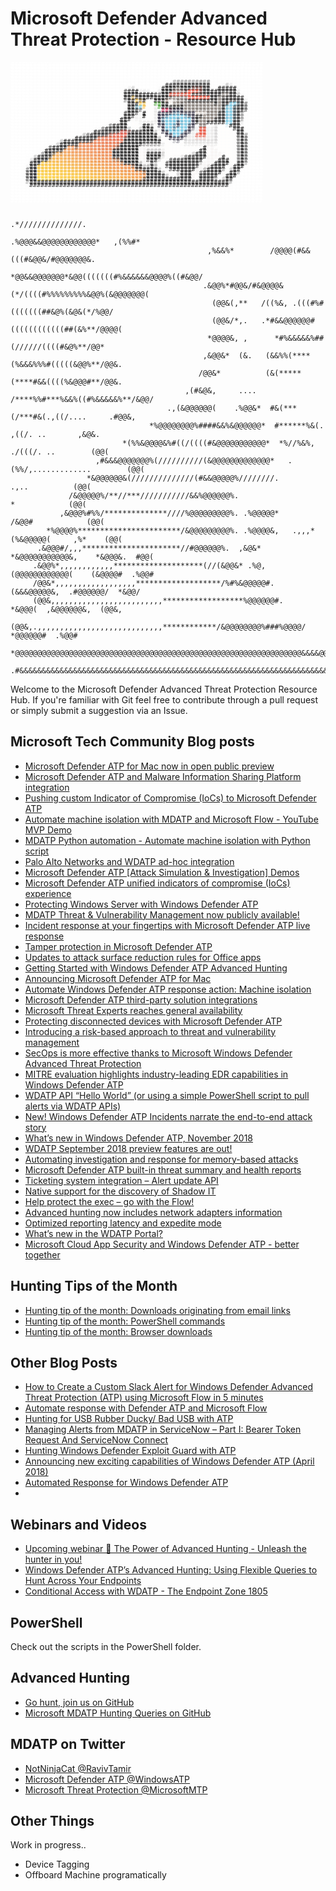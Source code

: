 # Microsoft Defender Advanced Threat Protection - Resource Hub



<pre style="font: 10px/5px monospace;"><span style="color: #ffffff;"></span><span style="color: #ffffff;">#</span><span style="color: #ffffff;">#</span><span style="color: #ffffff;">#</span><span style="color: #ffffff;">#</span><span style="color: #ffffff;">#</span><span style="color: #ffffff;">#</span><span style="color: #ffffff;">#</span><span style="color: #ffffff;">#</span><span style="color: #ffffff;">#</span><span style="color: #ffffff;">#</span><span style="color: #ffffff;">#</span><span style="color: #ffffff;">#</span><span style="color: #ffffff;">#</span><span style="color: #ffffff;">#</span><span style="color: #ffffff;">#</span><span style="color: #ffffff;">#</span><span style="color: #ffffff;">#</span><span style="color: #ffffff;">#</span><span style="color: #ffffff;">#</span><span style="color: #ffffff;">#</span><span style="color: #ffffff;">#</span><span style="color: #ffffff;">#</span><span style="color: #ffffff;">#</span><span style="color: #ffffff;">#</span><span style="color: #ffffff;">#</span><span style="color: #ffffff;">#</span><span style="color: #ffffff;">#</span><span style="color: #ffffff;">#</span><span style="color: #ffffff;">#</span><span style="color: #ffffff;">#</span><span style="color: #ffffff;">#</span><span style="color: #ffffff;">#</span><span style="color: #ffffff;">#</span><span style="color: #ffffff;">#</span><span style="color: #ffffff;">#</span><span style="color: #ffffff;">#</span><span style="color: #ffffff;">#</span><span style="color: #ffffff;">#</span><span style="color: #ffffff;">#</span><span style="color: #ffffff;">#</span><span style="color: #ffffff;">#</span><span style="color: #ffffff;">#</span><span style="color: #ffffff;">#</span><span style="color: #ffffff;">#</span><span style="color: #ffffff;">#</span><span style="color: #ffffff;">#</span><span style="color: #ffffff;">#</span><span style="color: #ffffff;">#</span><span style="color: #ffffff;">#</span><span style="color: #ffffff;">#</span><span style="color: #ffffff;">#</span><span style="color: #ffffff;">#</span><span style="color: #ffffff;">#</span><span style="color: #ffffff;">#</span><span style="color: #ffffff;">#</span><span style="color: #ffffff;">#</span><span style="color: #ffffff;">#</span><span style="color: #ffffff;">#</span><span style="color: #ffffff;">#</span><span style="color: #ffffff;">#</span><span style="color: #ffffff;">#</span><span style="color: #ffffff;">#</span><span style="color: #ffffff;">#</span><span style="color: #ffffff;">#</span><span style="color: #ffffff;">#</span><span style="color: #ffffff;">#</span><span style="color: #ffffff;">#
</span><span style="color: #ffffff;">#</span><span style="color: #ffffff;">#</span><span style="color: #ffffff;">#</span><span style="color: #ffffff;">#</span><span style="color: #ffffff;">#</span><span style="color: #ffffff;">#</span><span style="color: #ffffff;">#</span><span style="color: #ffffff;">#</span><span style="color: #ffffff;">#</span><span style="color: #ffffff;">#</span><span style="color: #ffffff;">#</span><span style="color: #ffffff;">#</span><span style="color: #ffffff;">#</span><span style="color: #ffffff;">#</span><span style="color: #ffffff;">#</span><span style="color: #ffffff;">#</span><span style="color: #ffffff;">#</span><span style="color: #ffffff;">#</span><span style="color: #ffffff;">#</span><span style="color: #ffffff;">#</span><span style="color: #ffffff;">#</span><span style="color: #ffffff;">#</span><span style="color: #ffffff;">#</span><span style="color: #ffffff;">#</span><span style="color: #ffffff;">#</span><span style="color: #ffffff;">#</span><span style="color: #ffffff;">#</span><span style="color: #ffffff;">#</span><span style="color: #ffffff;">#</span><span style="color: #ffffff;">#</span><span style="color: #ffffff;">#</span><span style="color: #ffffff;">#</span><span style="color: #ffffff;">#</span><span style="color: #ffffff;">#</span><span style="color: #ffffff;">#</span><span style="color: #ffffff;">#</span><span style="color: #ffffff;">#</span><span style="color: #ffffff;">#</span><span style="color: #ffffff;">#</span><span style="color: #ffffff;">#</span><span style="color: #ffffff;">#</span><span style="color: #ffffff;">#</span><span style="color: #ffffff;">#</span><span style="color: #ffffff;">#</span><span style="color: #ffffff;">#</span><span style="color: #ffffff;">#</span><span style="color: #ffffff;">#</span><span style="color: #ffffff;">#</span><span style="color: #ffffff;">#</span><span style="color: #ffffff;">#</span><span style="color: #ffffff;">#</span><span style="color: #ffffff;">#</span><span style="color: #ffffff;">#</span><span style="color: #ffffff;">#</span><span style="color: #ffffff;">#</span><span style="color: #ffffff;">#</span><span style="color: #ffffff;">#</span><span style="color: #ffffff;">#</span><span style="color: #ffffff;">#</span><span style="color: #ffffff;">#</span><span style="color: #ffffff;">#</span><span style="color: #ffffff;">#</span><span style="color: #ffffff;">#</span><span style="color: #ffffff;">#</span><span style="color: #ffffff;">#</span><span style="color: #ffffff;">#</span><span style="color: #ffffff;">#
</span><span style="color: #ffffff;">#</span><span style="color: #ffffff;">##################################################################
</span><span style="color: #ffffff;">#</span><span style="color: #ffffff;">##################################################################
</span><span style="color: #ffffff;">#</span><span style="color: #ffffff;">##################################################################
</span><span style="color: #ffffff;">#</span><span style="color: #ffffff;">###########################################</span><span style="color: #fefefe;">#########</span><span style="color: #ffffff;">##############
</span><span style="color: #ffffff;">#</span><span style="color: #ffffff;">#######################################</span><span style="color: #fefefe;">#</span><span style="color: #fdfdfd;">#</span><span style="color: #ffffff;">#</span><span style="color: #9a9999;">#</span><span style="color: #848383;">########</span><span style="color: #828282;">#</span><span style="color: #ffffff;">####</span><span style="color: #fefefe;">##</span><span style="color: #ffffff;">########
</span><span style="color: #ffffff;">#</span><span style="color: #ffffff;">######################################</span><span style="color: #fefefe;">#</span><span style="color: #ffffff;">#</span><span style="color: #222121;">#</span><span style="color: #191818;">#</span><span style="color: #181717;">#########</span><span style="color: #151414;">#</span><span style="color: #ffffff;">###</span><span style="color: #f9f9f9;">#</span><span style="color: #bbbbbb;">#</span><span style="color: #e6e6e6;">#</span><span style="color: #ffffff;">########
</span><span style="color: #ffffff;">#</span><span style="color: #ffffff;">############################</span><span style="color: #fefefe;">#</span><span style="color: #fcfcfc;">#</span><span style="color: #eeeeee;">#</span><span style="color: #cccccc;">#</span><span style="color: #ffffff;">######</span><span style="color: #fbfbfb;">#</span><span style="color: #201f1f;">#</span><span style="color: #171616;">#</span><span style="color: #181717;">#</span><span style="color: #312e2c;">#</span><span style="color: #5d5752;">#</span><span style="color: #191818;">#</span><span style="color: #181717;">#</span><span style="color: #121516;">#</span><span style="color: #50221c;">##</span><span style="color: #52231c;">#</span><span style="color: #181717;">#</span><span style="color: #151414;">#</span><span style="color: #ffffff;">##</span><span style="color: #0a0808;">#</span><span style="color: #191818;">#</span><span style="color: #181717;">##</span><span style="color: #0e0d0d;">#</span><span style="color: #ffffff;">#######
</span><span style="color: #ffffff;">#</span><span style="color: #ffffff;">############################</span><span style="color: #fcfcfc;">#</span><span style="color: #4b4b4b;">#</span><span style="color: #1b1a1a;">#</span><span style="color: #191818;">#</span><span style="color: #0d0c0c;">#</span><span style="color: #ededed;">#</span><span style="color: #e7e7e7;">#</span><span style="color: #f0f0f0;">#</span><span style="color: #ffffff;">#</span><span style="color: #fefefe;">#</span><span style="color: #ededed;">#</span><span style="color: #1b1a1a;">#</span><span style="color: #181616;">#</span><span style="color: #141516;">#</span><span style="color: #7c655e;">#</span><span style="color: #836b64;">#</span><span style="color: #766059;">#</span><span style="color: #3a1e1a;">#</span><span style="color: #e9422c;">#</span><span style="color: #e5412b;">#</span><span style="color: #d23d29;">#</span><span style="color: #62261e;">#</span><span style="color: #181717;">#</span><span style="color: #171616;">#</span><span style="color: #0e0d0d;">#</span><span style="color: #141313;">#</span><span style="color: #171616;">#</span><span style="color: #161515;">#</span><span style="color: #1c1b1b;">#</span><span style="color: #171616;">#</span><span style="color: #181717;">#</span><span style="color: #e4e4e4;">#</span><span style="color: #ffffff;">######
</span><span style="color: #ffffff;">#</span><span style="color: #ffffff;">#############################</span><span style="color: #1a1919;">#</span><span style="color: #171616;">#</span><span style="color: #111215;">#</span><span style="color: #171616;">#</span><span style="color: #181717;">####</span><span style="color: #3a3939;">#</span><span style="color: #6c6b6b;">#</span><span style="color: #171616;">#</span><span style="color: #1b1717;">#</span><span style="color: #db4934;">#</span><span style="color: #da4632;">###</span><span style="color: #dd4530;">#</span><span style="color: #df402b;">#</span><span style="color: #241918;">#</span><span style="color: #2c1b19;">###</span><span style="color: #101516;">#</span><span style="color: #171616;">##</span><span style="color: #151415;">#</span><span style="color: #79706a;">#</span><span style="color: #746b65;">#</span><span style="color: #171616;">#</span><span style="color: #181717;">#</span><span style="color: #c0c0c0;">#</span><span style="color: #fcfcfc;">#</span><span style="color: #fefefe;">#</span><span style="color: #ffffff;">####
</span><span style="color: #ffffff;">#</span><span style="color: #ffffff;">#############################</span><span style="color: #171515;">#</span><span style="color: #191817;">#</span><span style="color: #bb9137;">#</span><span style="color: #252019;">#</span><span style="color: #181717;">#</span><span style="color: #171616;">#</span><span style="color: #0a0909;">#</span><span style="color: #181717;">#</span><span style="color: #171616;">#</span><span style="color: #191818;">#</span><span style="color: #171617;">#</span><span style="color: #121213;">#</span><span style="color: #4b433d;">#</span><span style="color: #7d726c;">#</span><span style="color: #7a6f69;">##</span><span style="color: #7f6d67;">#</span><span style="color: #f0452e;">#</span><span style="color: #f0442d;">####</span><span style="color: #f3442d;">#</span><span style="color: #151616;">#</span><span style="color: #181717;">#</span><span style="color: #756d67;">#</span><span style="color: #3f3a38;">#</span><span style="color: #191818;">#</span><span style="color: #171616;">#</span><span style="color: #181717;">#</span><span style="color: #1b1a1a;">#</span><span style="color: #3a3939;">#</span><span style="color: #fdfdfd;">#</span><span style="color: #ffffff;">####
</span><span style="color: #ffffff;">#</span><span style="color: #ffffff;">############################</span><span style="color: #fefefe;">#</span><span style="color: #8f8f8f;">#</span><span style="color: #191818;">#</span><span style="color: #1b1917;">#</span><span style="color: #f9bf43;">#</span><span style="color: #80642b;">#</span><span style="color: #160f0b;">#</span><span style="color: #ffffff;">##</span><span style="color: #181717;">#</span><span style="color: #181716;">#</span><span style="color: #181717;">#</span><span style="color: #978074;">#</span><span style="color: #eae5e0;">#</span><span style="color: #bab4af;">#</span><span style="color: #79706a;">#</span><span style="color: #786f69;">#</span><span style="color: #524c49;">#</span><span style="color: #161415;">#</span><span style="color: #181717;">####</span><span style="color: #151414;">#</span><span style="color: #191817;">#</span><span style="color: #181717;">#</span><span style="color: #786f69;">#</span><span style="color: #151414;">#</span><span style="color: #171616;">#</span><span style="color: #151110;">#</span><span style="color: #171616;">#</span><span style="color: #181718;">#</span><span style="color: #181717;">#</span><span style="color: #f1f1f1;">#</span><span style="color: #ffffff;">####
</span><span style="color: #ffffff;">#</span><span style="color: #ffffff;">#############################</span><span style="color: #fcfcfc;">#</span><span style="color: #373636;">#</span><span style="color: #181717;">#</span><span style="color: #141416;">#</span><span style="color: #ffc342;">#</span><span style="color: #e9bf55;">#</span><span style="color: #fffffd;">#</span><span style="color: #fdfdfb;">#</span><span style="color: #54a944;">#</span><span style="color: #4da53d;">#</span><span style="color: #202d1d;">#</span><span style="color: #242222;">#</span><span style="color: #f7f2ee;">#</span><span style="color: #89807a;">#</span><span style="color: #7e756e;">#</span><span style="color: #57514d;">#</span><span style="color: #756c66;">#</span><span style="color: #766e68;">#</span><span style="color: #776e68;">####</span><span style="color: #766e68;">#</span><span style="color: #7c736d;">#</span><span style="color: #151414;">#</span><span style="color: #786f69;">#</span><span style="color: #151414;">#</span><span style="color: #161312;">#</span><span style="color: #6fc6e4;">#</span><span style="color: #6fc5e3;">#</span><span style="color: #334e57;">#</span><span style="color: #181717;">#</span><span style="color: #6e6d6d;">#</span><span style="color: #ffffff;">####
</span><span style="color: #ffffff;">#</span><span style="color: #ffffff;">#############################</span><span style="color: #fcfcfc;">#</span><span style="color: #121111;">#</span><span style="color: #181717;">#</span><span style="color: #538ea2;">#</span><span style="color: #6dc7e8;">#</span><span style="color: #fabf3f;">#</span><span style="color: #ffffff;">#</span><span style="color: #fefdfc;">#</span><span style="color: #efebee;">#</span><span style="color: #4aaa38;">#</span><span style="color: #0f1013;">#</span><span style="color: #111614;">#</span><span style="color: #131515;">#</span><span style="color: #171615;">##</span><span style="color: #181717;">#</span><span style="color: #786f69;">#</span><span style="color: #79706a;">#######</span><span style="color: #7e746e;">#</span><span style="color: #79706a;">#</span><span style="color: #131313;">#</span><span style="color: #65b2cd;">#</span><span style="color: #6cc0dd;">#</span><span style="color: #29393e;">#</span><span style="color: #171616;">#</span><span style="color: #181717;">#</span><span style="color: #616161;">#</span><span style="color: #ffffff;">####
</span><span style="color: #ffffff;">#</span><span style="color: #ffffff;">############################</span><span style="color: #fefefe;">#</span><span style="color: #f8f8f8;">#</span><span style="color: #1a1919;">#</span><span style="color: #181717;">#</span><span style="color: #191919;">#</span><span style="color: #696969;">#</span><span style="color: #fffefb;">#</span><span style="color: #fefdfc;">##</span><span style="color: #eae9e8;">#</span><span style="color: #f6f8f5;">#</span><span style="color: #dd345e;">#</span><span style="color: #e72f5b;">#</span><span style="color: #50283e;">#</span><span style="color: #2c2a3e;">##</span><span style="color: #292838;">#</span><span style="color: #7e746d;">#</span><span style="color: #776e69;">#</span><span style="color: #736a64;">#</span><span style="color: #756c66;">#</span><span style="color: #756d66;">#</span><span style="color: #766d67;">#</span><span style="color: #756c66;">#</span><span style="color: #786f69;">#</span><span style="color: #79706a;">#</span><span style="color: #716963;">#</span><span style="color: #191919;">#</span><span style="color: #68b7d2;">#</span><span style="color: #6cc0dd;">#</span><span style="color: #29393f;">#</span><span style="color: #171616;">#</span><span style="color: #131212;">#</span><span style="color: #5c5b5b;">#</span><span style="color: #ffffff;">####
</span><span style="color: #ffffff;">#</span><span style="color: #ffffff;">############################</span><span style="color: #fbfbfb;">#</span><span style="color: #333232;">#</span><span style="color: #171616;">#</span><span style="color: #181717;">#</span><span style="color: #4d4c4c;">#</span><span style="color: #f7f6f5;">#</span><span style="color: #020100;">#</span><span style="color: #ffffff;">#</span><span style="color: #fefdfc;">#</span><span style="color: #ebeae8;">#</span><span style="color: #302e41;">#</span><span style="color: #2d293c;">#</span><span style="color: #282a3c;">#</span><span style="color: #2b283b;">#</span><span style="color: #446279;">#</span><span style="color: #4c768e;">#</span><span style="color: #2a2639;">#</span><span style="color: #2c2a3d;">#</span><span style="color: #29283b;">#</span><span style="color: #312e41;">#</span><span style="color: #ddd4cd;">#</span><span style="color: #d6cdc7;">##</span><span style="color: #776e68;">#</span><span style="color: #786f69;">##</span><span style="color: #171616;">#</span><span style="color: #181818;">#</span><span style="color: #68b7d2;">#</span><span style="color: #6cc0dd;">#</span><span style="color: #29393f;">#</span><span style="color: #181717;">#</span><span style="color: #949494;">#</span><span style="color: #ffffff;">#####
</span><span style="color: #ffffff;">#</span><span style="color: #ffffff;">############################</span><span style="color: #fefefe;">#</span><span style="color: #1b1a1a;">#</span><span style="color: #181717;">#</span><span style="color: #3a3939;">#</span><span style="color: #f1f0ef;">#</span><span style="color: #f9f8f7;">#</span><span style="color: #040300;">#</span><span style="color: #ffffff;">#</span><span style="color: #fefdfc;">#</span><span style="color: #edeceb;">#</span><span style="color: #262437;">#</span><span style="color: #303347;">#</span><span style="color: #4c748c;">#</span><span style="color: #6ec4e1;">#</span><span style="color: #6cc0dd;">##</span><span style="color: #6dc1de;">#</span><span style="color: #5892ac;">#</span><span style="color: #364155;">#</span><span style="color: #2b293c;">#</span><span style="color: #141312;">#</span><span style="color: #141313;">#</span><span style="color: #7c736c;">#</span><span style="color: #786f69;">#</span><span style="color: #79706a;">#</span><span style="color: #7b716b;">#</span><span style="color: #181717;">#</span><span style="color: #181818;">#</span><span style="color: #68b7d2;">#</span><span style="color: #6cc0dd;">#</span><span style="color: #29393f;">#</span><span style="color: #181717;">#</span><span style="color: #919090;">#</span><span style="color: #fefefe;">#</span><span style="color: #ffffff;">####
</span><span style="color: #ffffff;">#</span><span style="color: #ffffff;">############################</span><span style="color: #0e0d0d;">#</span><span style="color: #181717;">#</span><span style="color: #232222;">#</span><span style="color: #faf9f8;">#</span><span style="color: #f2f1f0;">#</span><span style="color: #f3f2f1;">#</span><span style="color: #ffffff;">#</span><span style="color: #fefdfc;">##</span><span style="color: #edeceb;">#</span><span style="color: #262437;">#</span><span style="color: #53859e;">#</span><span style="color: #6cc0dd;">#</span><span style="color: #6dc1de;">#</span><span style="color: #6cc0dd;">#</span><span style="color: #558aa4;">#</span><span style="color: #6ec3e1;">#</span><span style="color: #6dc1de;">#</span><span style="color: #6ec5e2;">#</span><span style="color: #2c2a3d;">#</span><span style="color: #171614;">#</span><span style="color: #7d746d;">#</span><span style="color: #786f69;">##</span><span style="color: #796f69;">#</span><span style="color: #161515;">#</span><span style="color: #181717;">#</span><span style="color: #181818;">#</span><span style="color: #69bad6;">#</span><span style="color: #6cc0dd;">#</span><span style="color: #263439;">#</span><span style="color: #181717;">#</span><span style="color: #9c9c9c;">#</span><span style="color: #fefefe;">#</span><span style="color: #ffffff;">####
</span><span style="color: #ffffff;">#</span><span style="color: #ffffff;">#########################</span><span style="color: #fdfdfd;">#</span><span style="color: #ffffff;">#</span><span style="color: #f9f8f8;">#</span><span style="color: #161515;">#</span><span style="color: #191818;">#</span><span style="color: #ffffff;">#</span><span style="color: #fefdfc;">##</span><span style="color: #f2f1f0;">#</span><span style="color: #e4e3e2;">#</span><span style="color: #e5e4e3;">#</span><span style="color: #e8e7e6;">#</span><span style="color: #eae9e7;">#</span><span style="color: #201e33;">#</span><span style="color: #3f576d;">#</span><span style="color: #6cc0dd;">##</span><span style="color: #68b7d3;">#</span><span style="color: #354155;">#</span><span style="color: #65afcb;">#</span><span style="color: #6cc0dd;">#</span><span style="color: #61a5c0;">#</span><span style="color: #2c2a3e;">#</span><span style="color: #131312;">#</span><span style="color: #7a716b;">#</span><span style="color: #786f69;">#</span><span style="color: #1a1919;">#</span><span style="color: #191818;">##</span><span style="color: #1a1919;">#</span><span style="color: #150f0d;">#</span><span style="color: #6fc4e1;">#</span><span style="color: #6ec3e1;">#</span><span style="color: #130e0d;">#</span><span style="color: #1b1a1a;">#</span><span style="color: #e9e9e9;">#</span><span style="color: #fefefe;">#</span><span style="color: #ffffff;">####
</span><span style="color: #ffffff;">#</span><span style="color: #ffffff;">########################</span><span style="color: #fdfdfd;">#</span><span style="color: #767676;">#</span><span style="color: #1c1b1b;">#</span><span style="color: #1a1919;">#</span><span style="color: #171616;">#</span><span style="color: #131212;">#</span><span style="color: #ffffff;">#</span><span style="color: #fffefd;">#</span><span style="color: #fefdfc;">#</span><span style="color: #fcfbfa;">#</span><span style="color: #000000;">#</span><span style="color: #0b0a0b;">#</span><span style="color: #bab9b9;">#</span><span style="color: #fffefd;">#</span><span style="color: #545261;">#</span><span style="color: #2a2538;">#</span><span style="color: #6dc1de;">#</span><span style="color: #6cc0dd;">#</span><span style="color: #54869f;">#</span><span style="color: #2c2b3f;">#</span><span style="color: #6dc1de;">#</span><span style="color: #6cc0dd;">#</span><span style="color: #38465b;">#</span><span style="color: #242235;">#</span><span style="color: #fbfbfa;">#</span><span style="color: #786d67;">#</span><span style="color: #776d67;">#</span><span style="color: #fffefd;">#</span><span style="color: #f9f8f7;">#</span><span style="color: #e0dfdf;">#</span><span style="color: #ffffff;">##</span><span style="color: #deeff5;">#</span><span style="color: #12181a;">#</span><span style="color: #171616;">#</span><span style="color: #191818;">#</span><span style="color: #fafafa;">#</span><span style="color: #ffffff;">#####
</span><span style="color: #ffffff;">#</span><span style="color: #ffffff;">#####################</span><span style="color: #fdfdfd;">#</span><span style="color: #fcfcfc;">#</span><span style="color: #6d6c6c;">#</span><span style="color: #1b1a1a;">#</span><span style="color: #181717;">#</span><span style="color: #171616;">#</span><span style="color: #161616;">#</span><span style="color: #191717;">##</span><span style="color: #b6baba;">#</span><span style="color: #fdfcfb;">##</span><span style="color: #c4c3c2;">#</span><span style="color: #191818;">#</span><span style="color: #181717;">#</span><span style="color: #0c0b0b;">#</span><span style="color: #ffffff;">#</span><span style="color: #edecec;">#</span><span style="color: #2f2d40;">#</span><span style="color: #6abbd7;">#</span><span style="color: #6dc1de;">#</span><span style="color: #507f97;">#</span><span style="color: #6cc0dd;">##</span><span style="color: #70c9e7;">#</span><span style="color: #2b293c;">#</span><span style="color: #82808a;">#</span><span style="color: #e9efef;">#</span><span style="color: #e4402a;">##</span><span style="color: #e9efef;">#</span><span style="color: #e8e7e6;">#</span><span style="color: #d1d0d0;">#</span><span style="color: #fffefd;">###</span><span style="color: #fdfcfb;">#</span><span style="color: #31302f;">#</span><span style="color: #181717;">#</span><span style="color: #0a0909;">#</span><span style="color: #ffffff;">#####
</span><span style="color: #ffffff;">#</span><span style="color: #ffffff;">##################</span><span style="color: #fefefe;">##</span><span style="color: #f9f9f9;">#</span><span style="color: #090808;">#</span><span style="color: #191818;">#</span><span style="color: #181717;">###</span><span style="color: #1b1817;">#</span><span style="color: #351e1c;">#</span><span style="color: #cb4337;">#</span><span style="color: #bf3f35;">#</span><span style="color: #592623;">#</span><span style="color: #080707;">#</span><span style="color: #090808;">#</span><span style="color: #181717;">####</span><span style="color: #c3c2c2;">#</span><span style="color: #fbfaf9;">#</span><span style="color: #2f2d3f;">#</span><span style="color: #292437;">#</span><span style="color: #6ec5e2;">#</span><span style="color: #6cc0dd;">##</span><span style="color: #6cbfdc;">#</span><span style="color: #2d2c3f;">#</span><span style="color: #29273b;">#</span><span style="color: #ebeae8;">#</span><span style="color: #e9eeee;">#</span><span style="color: #e63f29;">##</span><span style="color: #e9efef;">#</span><span style="color: #e8e7e6;">#</span><span style="color: #d1d0d0;">#</span><span style="color: #fffefd;">###</span><span style="color: #fefdfc;">#</span><span style="color: #fffffe;">#</span><span style="color: #151414;">#</span><span style="color: #181717;">#</span><span style="color: #fcfcfc;">#</span><span style="color: #ffffff;">####
</span><span style="color: #ffffff;">#</span><span style="color: #ffffff;">##################</span><span style="color: #b7b7b7;">#</span><span style="color: #605f5f;">#</span><span style="color: #1b1a1a;">#</span><span style="color: #181717;">#</span><span style="color: #191717;">#</span><span style="color: #141516;">#</span><span style="color: #2b1d1a;">#</span><span style="color: #ad4833;">#</span><span style="color: #e6583e;">#</span><span style="color: #e6553e;">#</span><span style="color: #e4513d;">#</span><span style="color: #f1523f;">#</span><span style="color: #171616;">#</span><span style="color: #181717;">######</span><span style="color: #121111;">#</span><span style="color: #fcfbfa;">#</span><span style="color: #ffffff;">#</span><span style="color: #272538;">#</span><span style="color: #2a2639;">#</span><span style="color: #6fc6e3;">#</span><span style="color: #6dc2df;">#</span><span style="color: #313549;">#</span><span style="color: #2e2c3f;">#</span><span style="color: #dfdede;">#</span><span style="color: #e9e9e8;">#</span><span style="color: #e65440;">#</span><span style="color: #e6422c;">#</span><span style="color: #e54029;">#</span><span style="color: #e9eeee;">#</span><span style="color: #e8e7e6;">#</span><span style="color: #d1d0d0;">#</span><span style="color: #fffefd;">####</span><span style="color: #fefdfc;">#</span><span style="color: #333232;">#</span><span style="color: #181717;">#</span><span style="color: #8e8e8e;">#</span><span style="color: #ffffff;">####
</span><span style="color: #ffffff;">#</span><span style="color: #ffffff;">###############</span><span style="color: #fafbfb;">#</span><span style="color: #0e0c0c;">#</span><span style="color: #181717;">###</span><span style="color: #171616;">#</span><span style="color: #0e1315;">#</span><span style="color: #cb5e3a;">#</span><span style="color: #e7673f;">#</span><span style="color: #e6653e;">#</span><span style="color: #e6623f;">#</span><span style="color: #e65f3f;">#</span><span style="color: #e55d3e;">#</span><span style="color: #e3593d;">#</span><span style="color: #542922;">#</span><span style="color: #171616;">#</span><span style="color: #181717;">######</span><span style="color: #191818;">#</span><span style="color: #b0afae;">#</span><span style="color: #fffefd;">#</span><span style="color: #ffffff;">#</span><span style="color: #232135;">#</span><span style="color: #2c2a3d;">#</span><span style="color: #2a273a;">#</span><span style="color: #262437;">#</span><span style="color: #c8c7c8;">#</span><span style="color: #e8e7e6;">#</span><span style="color: #e9e9e8;">#</span><span style="color: #e8c4be;">#</span><span style="color: #e8c3bd;">#</span><span style="color: #e8c2bd;">#</span><span style="color: #e9e9e8;">#</span><span style="color: #e8e7e6;">#</span><span style="color: #d1d0d0;">#</span><span style="color: #fffefd;">####</span><span style="color: #fefdfc;">#</span><span style="color: #727170;">#</span><span style="color: #181717;">#</span><span style="color: #616060;">#</span><span style="color: #ffffff;">####
</span><span style="color: #ffffff;">#</span><span style="color: #ffffff;">###########</span><span style="color: #fefefe;">#</span><span style="color: #bbbbbb;">#</span><span style="color: #0c0b0b;">#</span><span style="color: #1c1b1b;">##</span><span style="color: #181717;">##</span><span style="color: #141516;">#</span><span style="color: #171616;">#</span><span style="color: #40281e;">#</span><span style="color: #ea7141;">#</span><span style="color: #e96f40;">#</span><span style="color: #e96c3f;">#</span><span style="color: #e86b40;">#</span><span style="color: #e8693f;">#</span><span style="color: #e7663e;">#</span><span style="color: #e6643e;">#</span><span style="color: #e4603e;">#</span><span style="color: #171616;">#</span><span style="color: #181717;">########</span><span style="color: #0a0909;">#</span><span style="color: #ffffff;">#</span><span style="color: #fefdfc;">#</span><span style="color: #fdfcfb;">#</span><span style="color: #b3b2b8;">#</span><span style="color: #7d7b86;">#</span><span style="color: #ffffff;">#</span><span style="color: #d3d2d2;">#</span><span style="color: #dad9d9;">#######</span><span style="color: #d2d1d1;">#</span><span style="color: #fffefd;">####</span><span style="color: #fefdfc;">#</span><span style="color: #717070;">#</span><span style="color: #181717;">#</span><span style="color: #616161;">#</span><span style="color: #ffffff;">####
</span><span style="color: #ffffff;">#</span><span style="color: #ffffff;">########</span><span style="color: #fefefe;">#</span><span style="color: #fdfdfd;">#</span><span style="color: #ffffff;">#</span><span style="color: #c7c7c7;">#</span><span style="color: #191818;">#</span><span style="color: #171616;">#</span><span style="color: #1b1817;">##</span><span style="color: #171616;">#</span><span style="color: #e77b41;">#</span><span style="color: #ee7c41;">#</span><span style="color: #f07b41;">#</span><span style="color: #ea7740;">#</span><span style="color: #ea7541;">#</span><span style="color: #ea7440;">#</span><span style="color: #e97240;">#</span><span style="color: #e87040;">#</span><span style="color: #e96d40;">#</span><span style="color: #e66b3f;">#</span><span style="color: #c55c39;">#</span><span style="color: #111415;">#</span><span style="color: #181717;">####</span><span style="color: #282727;">#</span><span style="color: #8a8888;">#</span><span style="color: #8b8888;">###</span><span style="color: #8b8988;">#</span><span style="color: #e9e8e7;">#</span><span style="color: #fefdfc;">####</span><span style="color: #fdfcfb;">#</span><span style="color: #eae9e8;">#####</span><span style="color: #f0efef;">#</span><span style="color: #e9e7e7;">#</span><span style="color: #eae9e8;">##</span><span style="color: #fffefd;">####</span><span style="color: #fefdfc;">#</span><span style="color: #717070;">#</span><span style="color: #181717;">#</span><span style="color: #616161;">#</span><span style="color: #ffffff;">####
</span><span style="color: #ffffff;">#</span><span style="color: #ffffff;">#######</span><span style="color: #fefefe;">##</span><span style="color: #555555;">#</span><span style="color: #131212;">#</span><span style="color: #191818;">#</span><span style="color: #181717;">#</span><span style="color: #0f1215;">#</span><span style="color: #f88d44;">#</span><span style="color: #f48943;">#</span><span style="color: #7c4a2b;">#</span><span style="color: #ed8242;">#</span><span style="color: #ed8041;">#</span><span style="color: #ec7e42;">#</span><span style="color: #eb7c41;">#</span><span style="color: #ec7a40;">#</span><span style="color: #eb7841;">#</span><span style="color: #ea7641;">#</span><span style="color: #e97440;">#</span><span style="color: #e97340;">#</span><span style="color: #c9633a;">#</span><span style="color: #5e3424;">#</span><span style="color: #131416;">#</span><span style="color: #181717;">###</span><span style="color: #151414;">#</span><span style="color: #faf7f6;">#</span><span style="color: #f6f3f2;">####</span><span style="color: #f7f4f3;">#</span><span style="color: #fcfbfa;">#</span><span style="color: #fefdfc;">#</span><span style="color: #fffefd;">#######</span><span style="color: #fefdfc;">#</span><span style="color: #ffffff;">#</span><span style="color: #0b0a0a;">#</span><span style="color: #fffdfc;">#</span><span style="color: #f6f3f2;">#</span><span style="color: #fffefd;">#####</span><span style="color: #fefdfc;">#</span><span style="color: #717070;">#</span><span style="color: #181717;">#</span><span style="color: #616161;">#</span><span style="color: #ffffff;">####
</span><span style="color: #ffffff;">#</span><span style="color: #ffffff;">######</span><span style="color: #fefefe;">##</span><span style="color: #0e0d0d;">#</span><span style="color: #171616;">#</span><span style="color: #181717;">#</span><span style="color: #1a1817;">#</span><span style="color: #1d1917;">#</span><span style="color: #eb8c3f;">#</span><span style="color: #ef8d41;">#</span><span style="color: #ee8a43;">#</span><span style="color: #ed8842;">#</span><span style="color: #ee8641;">#</span><span style="color: #ed8542;">#</span><span style="color: #ed8342;">#</span><span style="color: #ed8142;">#</span><span style="color: #ec7f41;">#</span><span style="color: #ec7d42;">#</span><span style="color: #ec7b41;">#</span><span style="color: #eb7940;">#</span><span style="color: #ea7740;">#</span><span style="color: #0a1014;">#</span><span style="color: #181717;">#</span><span style="color: #171616;">#</span><span style="color: #181717;">###</span><span style="color: #151414;">#</span><span style="color: #fcf9f8;">#</span><span style="color: #f6f3f2;">#</span><span style="color: #c2c0bf;">#</span><span style="color: #c3c0c0;">###</span><span style="color: #f0eeed;">#</span><span style="color: #fefdfc;">#</span><span style="color: #fffefd;">#######</span><span style="color: #ffffff;">#</span><span style="color: #0e0d0d;">#</span><span style="color: #141313;">#</span><span style="color: #fffdfc;">#</span><span style="color: #f7f4f3;">#</span><span style="color: #f6f3f2;">#</span><span style="color: #fffefd;">####</span><span style="color: #fefdfc;">#</span><span style="color: #717070;">#</span><span style="color: #181717;">#</span><span style="color: #616161;">#</span><span style="color: #ffffff;">####
</span><span style="color: #ffffff;">#</span><span style="color: #ffffff;">#######</span><span style="color: #858585;">#</span><span style="color: #181717;">#</span><span style="color: #1a1817;">#</span><span style="color: #654723;">#</span><span style="color: #ffa23e;">#</span><span style="color: #d88938;">#</span><span style="color: #f1953e;">#</span><span style="color: #f1933e;">#</span><span style="color: #f09040;">#</span><span style="color: #ef8e41;">#</span><span style="color: #ee8b42;">#</span><span style="color: #ee8943;">#</span><span style="color: #ee8742;">#</span><span style="color: #ee8642;">#</span><span style="color: #ed8443;">#</span><span style="color: #ec8242;">#</span><span style="color: #ed8041;">#</span><span style="color: #ec7e42;">#</span><span style="color: #ef7e42;">#</span><span style="color: #191717;">#</span><span style="color: #181717;">#####</span><span style="color: #151414;">#</span><span style="color: #fcf9f8;">#</span><span style="color: #f6f3f2;">#</span><span style="color: #141313;">#</span><span style="color: #181717;">###</span><span style="color: #c5c4c3;">#</span><span style="color: #fefdfc;">#</span><span style="color: #fffefd;">###</span><span style="color: #fefdfc;">##</span><span style="color: #fbfaf9;">#</span><span style="color: #c4c3c3;">#</span><span style="color: #171616;">#</span><span style="color: #181717;">#</span><span style="color: #141313;">#</span><span style="color: #fffdfc;">#</span><span style="color: #f7f4f3;">##</span><span style="color: #f6f3f2;">#</span><span style="color: #fbfbfa;">#</span><span style="color: #fffefd;">##</span><span style="color: #fefdfc;">#</span><span style="color: #717070;">#</span><span style="color: #181717;">#</span><span style="color: #616161;">#</span><span style="color: #ffffff;">####
</span><span style="color: #ffffff;">#</span><span style="color: #ffffff;">###</span><span style="color: #fefefe;">##</span><span style="color: #c0c0c0;">#</span><span style="color: #100f0f;">#</span><span style="color: #191818;">#</span><span style="color: #181717;">#</span><span style="color: #3a2d1b;">#</span><span style="color: #f1a337;">#</span><span style="color: #f3a239;">#</span><span style="color: #f39f3a;">#</span><span style="color: #f29c3b;">#</span><span style="color: #f29a3c;">#</span><span style="color: #f2973d;">#</span><span style="color: #f1953e;">#</span><span style="color: #f0913f;">#</span><span style="color: #f08f40;">#</span><span style="color: #ef8d41;">#</span><span style="color: #ee8a43;">#</span><span style="color: #ed8842;">#</span><span style="color: #ee8741;">#</span><span style="color: #ed8542;">#</span><span style="color: #ec8342;">#</span><span style="color: #ee8242;">#</span><span style="color: #1a1817;">#</span><span style="color: #181717;">#####</span><span style="color: #151414;">#</span><span style="color: #fcf9f8;">#</span><span style="color: #f6f3f2;">#</span><span style="color: #141313;">#</span><span style="color: #181717;">##</span><span style="color: #1a1919;">#</span><span style="color: #e0dfde;">#</span><span style="color: #fefdfc;">##</span><span style="color: #faf9f8;">##</span><span style="color: #dfdede;">#</span><span style="color: #5e5d5d;">#</span><span style="color: #0d0c0c;">#</span><span style="color: #191818;">#</span><span style="color: #181717;">#</span><span style="color: #171616;">#</span><span style="color: #0a0909;">#</span><span style="color: #f8f5f4;">#</span><span style="color: #f7f4f3;">##</span><span style="color: #fbf8f7;">#</span><span style="color: #141313;">#</span><span style="color: #ffffff;">#</span><span style="color: #fffefd;">#</span><span style="color: #fefdfc;">#</span><span style="color: #717070;">#</span><span style="color: #181717;">#</span><span style="color: #616161;">#</span><span style="color: #ffffff;">####
</span><span style="color: #ffffff;">#</span><span style="color: #ffffff;">###</span><span style="color: #fefefe;">#</span><span style="color: #dadada;">#</span><span style="color: #191818;">#</span><span style="color: #171616;">#</span><span style="color: #1b1917;">#</span><span style="color: #070b15;">#</span><span style="color: #ca902d;">#</span><span style="color: #f6ac34;">#</span><span style="color: #f5a936;">#</span><span style="color: #f4a637;">#</span><span style="color: #f4a438;">#</span><span style="color: #f3a03a;">#</span><span style="color: #f29e3b;">#</span><span style="color: #f29b3c;">#</span><span style="color: #f2993d;">#</span><span style="color: #f2963e;">#</span><span style="color: #f1933f;">#</span><span style="color: #f0913f;">#</span><span style="color: #ef8e41;">#</span><span style="color: #ef8c42;">#</span><span style="color: #ee8943;">#</span><span style="color: #ed8842;">#</span><span style="color: #ed8541;">#</span><span style="color: #b86937;">#</span><span style="color: #8e532f;">#</span><span style="color: #171616;">#</span><span style="color: #181717;">###</span><span style="color: #151414;">#</span><span style="color: #fcf9f8;">#</span><span style="color: #f6f3f2;">#</span><span style="color: #4f4d4d;">#</span><span style="color: #171616;">#</span><span style="color: #1a1919;">#</span><span style="color: #d1d0cf;">#</span><span style="color: #fffefd;">#</span><span style="color: #fbfaf9;">#</span><span style="color: #3e3d3d;">#</span><span style="color: #181717;">#######</span><span style="color: #171616;">#</span><span style="color: #fffffe;">#</span><span style="color: #f7f4f3;">##</span><span style="color: #fffcfb;">#</span><span style="color: #0f0e0e;">#</span><span style="color: #171616;">#</span><span style="color: #141313;">#</span><span style="color: #fffefd;">#</span><span style="color: #fefdfc;">#</span><span style="color: #757474;">#</span><span style="color: #181717;">#</span><span style="color: #616161;">#</span><span style="color: #ffffff;">####
</span><span style="color: #ffffff;">#</span><span style="color: #ffffff;">###</span><span style="color: #fefefe;">#</span><span style="color: #141313;">#</span><span style="color: #181717;">#</span><span style="color: #111216;">#</span><span style="color: #ffc42b;">#</span><span style="color: #f6b62b;">#</span><span style="color: #fdb92e;">#</span><span style="color: #f8b330;">#</span><span style="color: #f7b032;">#</span><span style="color: #f6ad33;">#</span><span style="color: #f5ab35;">#</span><span style="color: #f4a836;">#</span><span style="color: #f4a538;">#</span><span style="color: #f3a239;">#</span><span style="color: #f39f3a;">#</span><span style="color: #f39d3b;">#</span><span style="color: #f29a3c;">#</span><span style="color: #f2983d;">#</span><span style="color: #f1953e;">#</span><span style="color: #f0923f;">#</span><span style="color: #f09040;">#</span><span style="color: #ef8d41;">#</span><span style="color: #ee8a42;">#</span><span style="color: #ed8842;">#</span><span style="color: #ed8741;">#</span><span style="color: #a76134;">#</span><span style="color: #0c1014;">#</span><span style="color: #0f1215;">#</span><span style="color: #181717;">##</span><span style="color: #aeacab;">#</span><span style="color: #f6f3f2;">#</span><span style="color: #f3f0ef;">#</span><span style="color: #444343;">#</span><span style="color: #b9b8b7;">#</span><span style="color: #fffefd;">#</span><span style="color: #fefdfc;">#</span><span style="color: #3c3b3b;">#</span><span style="color: #171616;">#</span><span style="color: #181717;">#######</span><span style="color: #c2c0bf;">#</span><span style="color: #f7f4f3;">##</span><span style="color: #f9f6f5;">#</span><span style="color: #141313;">#</span><span style="color: #171616;">#</span><span style="color: #181717;">#</span><span style="color: #121111;">#</span><span style="color: #fcfbfa;">#</span><span style="color: #ffffff;">#</span><span style="color: #161515;">#</span><span style="color: #171616;">#</span><span style="color: #9f9f9f;">#</span><span style="color: #ffffff;">####
</span><span style="color: #ffffff;">#</span><span style="color: #ffffff;">##</span><span style="color: #fefefe;">#</span><span style="color: #f4f4f4;">#</span><span style="color: #191818;">#</span><span style="color: #1b1917;">#</span><span style="color: #fabf26;">#</span><span style="color: #fbbf26;">#</span><span style="color: #fabf27;">#</span><span style="color: #fabd29;">#</span><span style="color: #f9ba2b;">#</span><span style="color: #f8b72d;">#</span><span style="color: #f8b52f;">#</span><span style="color: #f7b231;">#</span><span style="color: #f6ae33;">#</span><span style="color: #f5ac34;">#</span><span style="color: #f5a935;">#</span><span style="color: #f4a637;">#</span><span style="color: #f4a438;">#</span><span style="color: #f3a13a;">#</span><span style="color: #f39e3b;">#</span><span style="color: #f29b3c;">#</span><span style="color: #f2993c;">#</span><span style="color: #f2963e;">#</span><span style="color: #f1933f;">#</span><span style="color: #f0913f;">#</span><span style="color: #f08e40;">#</span><span style="color: #ef8c42;">#</span><span style="color: #ed8942;">#</span><span style="color: #ed8842;">#</span><span style="color: #ee8642;">#</span><span style="color: #844e2d;">#</span><span style="color: #181717;">#</span><span style="color: #1a1919;">#</span><span style="color: #b1aead;">#</span><span style="color: #9c9a99;">#</span><span style="color: #191818;">#</span><span style="color: #a7a6a5;">#</span><span style="color: #fefdfc;">##</span><span style="color: #4b4a4a;">#</span><span style="color: #181717;">######</span><span style="color: #171616;">#</span><span style="color: #424141;">#</span><span style="color: #f5f2f1;">#</span><span style="color: #f6f3f2;">#</span><span style="color: #dedbda;">#</span><span style="color: #171616;">#</span><span style="color: #181717;">##</span><span style="color: #1c1b1b;">#</span><span style="color: #ffffff;">#</span><span style="color: #faf9f8;">#</span><span style="color: #262525;">#</span><span style="color: #171616;">#</span><span style="color: #0f0e0e;">#</span><span style="color: #fefefe;">#</span><span style="color: #ffffff;">####
</span><span style="color: #ffffff;">#</span><span style="color: #ffffff;">##</span><span style="color: #fefefe;">#</span><span style="color: #7b7b7b;">#</span><span style="color: #181717;">#</span><span style="color: #0b0d16;">#</span><span style="color: #fdc429;">#</span><span style="color: #fbc128;">#</span><span style="color: #fac027;">#</span><span style="color: #fabf27;">#</span><span style="color: #fbbf26;">#</span><span style="color: #fabe28;">#</span><span style="color: #f9bb2a;">#</span><span style="color: #f9b82c;">#</span><span style="color: #f8b62e;">#</span><span style="color: #f8b330;">#</span><span style="color: #f7b032;">#</span><span style="color: #f6ad33;">#</span><span style="color: #f5ab35;">#</span><span style="color: #f5a836;">#</span><span style="color: #f4a537;">#</span><span style="color: #f3a238;">#</span><span style="color: #f3a03a;">#</span><span style="color: #f39d3b;">#</span><span style="color: #f29a3c;">#</span><span style="color: #f1983d;">#</span><span style="color: #f1953e;">#</span><span style="color: #f0923f;">#</span><span style="color: #f09040;">#</span><span style="color: #ef8d41;">#</span><span style="color: #ee8b42;">#</span><span style="color: #f98f45;">#</span><span style="color: #442e1f;">#</span><span style="color: #402b1f;">#</span><span style="color: #1b1918;">#</span><span style="color: #181717;">##</span><span style="color: #1a1919;">#</span><span style="color: #bebdbc;">#</span><span style="color: #fefdfc;">#</span><span style="color: #faf9f8;">#</span><span style="color: #4f4e4e;">#</span><span style="color: #0d0c0c;">#</span><span style="color: #0f0e0e;">#</span><span style="color: #171616;">#</span><span style="color: #181717;">#</span><span style="color: #171616;">#</span><span style="color: #111010;">#</span><span style="color: #f5f2f1;">##</span><span style="color: #a3a1a0;">#</span><span style="color: #1b1a1a;">#</span><span style="color: #181717;">###</span><span style="color: #8d8c8b;">#</span><span style="color: #fefdfc;">#</span><span style="color: #c3c2c2;">#</span><span style="color: #191818;">#</span><span style="color: #181717;">#</span><span style="color: #ffffff;">#</span><span style="color: #fefefe;">#</span><span style="color: #ffffff;">####
</span><span style="color: #ffffff;">#</span><span style="color: #ffffff;">##</span><span style="color: #fefefe;">#</span><span style="color: #525151;">#</span><span style="color: #181717;">#</span><span style="color: #040715;">#</span><span style="color: #f8c42b;">#</span><span style="color: #fbc52a;">#</span><span style="color: #fbc329;">#</span><span style="color: #fac128;">#</span><span style="color: #fbc127;">#</span><span style="color: #fac027;">#</span><span style="color: #fbbf26;">#</span><span style="color: #fabf27;">#</span><span style="color: #fabd29;">#</span><span style="color: #f9ba2b;">#</span><span style="color: #f9b72c;">#</span><span style="color: #f8b52f;">#</span><span style="color: #f7b231;">#</span><span style="color: #f6af33;">#</span><span style="color: #f5ac34;">#</span><span style="color: #f5a935;">#</span><span style="color: #f4a737;">#</span><span style="color: #f4a438;">#</span><span style="color: #f3a139;">#</span><span style="color: #f39f3b;">#</span><span style="color: #f29b3c;">#</span><span style="color: #f2993c;">#</span><span style="color: #f1973e;">#</span><span style="color: #f1943e;">#</span><span style="color: #f0913f;">#</span><span style="color: #ef8f40;">#</span><span style="color: #ed8b41;">#</span><span style="color: #ec8942;">#</span><span style="color: #975a30;">#</span><span style="color: #181717;">###</span><span style="color: #1a1919;">#</span><span style="color: #bfbebd;">#</span><span style="color: #fefdfc;">#</span><span style="color: #fdfcfb;">#</span><span style="color: #ffffff;">#</span><span style="color: #cbcaca;">#</span><span style="color: #191818;">#</span><span style="color: #181717;">##</span><span style="color: #fefbfa;">#</span><span style="color: #f6f3f2;">#</span><span style="color: #5f5d5d;">#</span><span style="color: #191818;">#</span><span style="color: #181717;">###</span><span style="color: #131212;">#</span><span style="color: #faf9f8;">#</span><span style="color: #ffffff;">#</span><span style="color: #171616;">#</span><span style="color: #181717;">#</span><span style="color: #959595;">#</span><span style="color: #ffffff;">######
</span><span style="color: #ffffff;">#</span><span style="color: #ffffff;">##</span><span style="color: #fdfdfd;">#</span><span style="color: #4c4c4c;">#</span><span style="color: #181717;">#</span><span style="color: #0e0f15;">#</span><span style="color: #f9ca2e;">#</span><span style="color: #fcca2d;">#</span><span style="color: #fbc82c;">#</span><span style="color: #fcc62b;">#</span><span style="color: #fbc429;">#</span><span style="color: #fac229;">#</span><span style="color: #fbc128;">#</span><span style="color: #fbc027;">#</span><span style="color: #fac027;">#</span><span style="color: #fbbf26;">#</span><span style="color: #fabe27;">#</span><span style="color: #f9bc2a;">#</span><span style="color: #f9b92b;">#</span><span style="color: #f8b62d;">#</span><span style="color: #f8b430;">#</span><span style="color: #f7b032;">#</span><span style="color: #f6ae33;">#</span><span style="color: #f5ab35;">#</span><span style="color: #f5a836;">#</span><span style="color: #f4a637;">#</span><span style="color: #f4a338;">#</span><span style="color: #f3a03a;">#</span><span style="color: #f29d3b;">#</span><span style="color: #f29a3c;">#</span><span style="color: #f1983d;">#</span><span style="color: #f1953e;">#</span><span style="color: #f1923f;">#</span><span style="color: #f09040;">#</span><span style="color: #f08e41;">#</span><span style="color: #191717;">#</span><span style="color: #181717;">####</span><span style="color: #bdbcbb;">#</span><span style="color: #ffffff;">##</span><span style="color: #cccbcb;">#</span><span style="color: #191818;">#</span><span style="color: #181717;">#</span><span style="color: #0c0b0b;">#</span><span style="color: #f7f4f3;">#</span><span style="color: #fffdfc;">#</span><span style="color: #141414;">#</span><span style="color: #181717;">###</span><span style="color: #1a1919;">#</span><span style="color: #ffffff;">#</span><span style="color: #fcfbfa;">#</span><span style="color: #212020;">#</span><span style="color: #181717;">#</span><span style="color: #100f0f;">#</span><span style="color: #fefefe;">#</span><span style="color: #ffffff;">######
</span><span style="color: #ffffff;">#</span><span style="color: #ffffff;">##</span><span style="color: #fefefe;">#</span><span style="color: #575656;">#</span><span style="color: #171616;">#</span><span style="color: #030514;">#</span><span style="color: #ffd834;">#</span><span style="color: #ffd733;">#</span><span style="color: #ffd230;">#</span><span style="color: #ffcf2f;">#</span><span style="color: #ffcc2d;">#</span><span style="color: #ffcb2c;">#</span><span style="color: #ffc82a;">#</span><span style="color: #ffc729;">#</span><span style="color: #ffc529;">#</span><span style="color: #ffc428;">#</span><span style="color: #ffc327;">##</span><span style="color: #ffc227;">#</span><span style="color: #fec029;">#</span><span style="color: #febe2b;">#</span><span style="color: #fdbb2d;">#</span><span style="color: #fdb82f;">#</span><span style="color: #fcb531;">#</span><span style="color: #fbb233;">#</span><span style="color: #fab034;">#</span><span style="color: #faad36;">#</span><span style="color: #f9aa37;">#</span><span style="color: #f8a738;">#</span><span style="color: #f8a43a;">#</span><span style="color: #f7a23b;">#</span><span style="color: #f79e3c;">#</span><span style="color: #f69c3d;">#</span><span style="color: #f5993e;">#</span><span style="color: #5b3e23;">#</span><span style="color: #181717;">#####</span><span style="color: #191818;">#</span><span style="color: #0e0d0d;">##</span><span style="color: #111010;">#</span><span style="color: #171616;">#</span><span style="color: #181717;">#</span><span style="color: #0c0b0b;">#</span><span style="color: #faf7f6;">#</span><span style="color: #ffffff;">#</span><span style="color: #141313;">#</span><span style="color: #181717;">###</span><span style="color: #989797;">#</span><span style="color: #ffffff;">#</span><span style="color: #bfbebd;">#</span><span style="color: #1a1919;">##</span><span style="color: #ffffff;">########
</span><span style="color: #ffffff;">#</span><span style="color: #ffffff;">###</span><span style="color: #adadad;">#</span><span style="color: #181717;">#</span><span style="color: #171616;">#</span><span style="color: #181717;">#########################################</span><span style="color: #131212;">##</span><span style="color: #181717;">###</span><span style="color: #171616;">#</span><span style="color: #131212;">##</span><span style="color: #181717;">##</span><span style="color: #979797;">#</span><span style="color: #fefefe;">#</span><span style="color: #ffffff;">#######
</span><span style="color: #ffffff;">#</span><span style="color: #ffffff;">###</span><span style="color: #fdfdfd;">#</span><span style="color: #0e0d0d;">#</span><span style="color: #181717;">###################################################</span><span style="color: #121111;">#</span><span style="color: #fcfcfc;">#</span><span style="color: #ffffff;">########
</span><span style="color: #ffffff;">#</span><span style="color: #ffffff;">###</span><span style="color: #fefefe;">#</span><span style="color: #ffffff;">#####################################################</span><span style="color: #fefefe;">#</span><span style="color: #ffffff;">########
</span><span style="color: #ffffff;">#</span><span style="color: #ffffff;">##################################################################
</span><span style="color: #ffffff;">#</span><span style="color: #ffffff;">##################################################################
</span><span style="color: #ffffff;">#</span><span style="color: #ffffff;">##################################################################
</span><span style="color: #ffffff;">#</span><span style="color: #ffffff;">##################################################################
</span></pre>



```
                                                              .*//////////////.                    
                                                           .%@@@&&@@@@@@@@@@@@*   ,(%%#*           
                                            ,%&&%*        /@@@@(#&&(((#&@@&/#@@@@@@@&.         
                                           *@@&&@@@@@@@*&@@(((((((#%&&&&&&@@@@%((#&@@/         
                                           .&@@%*#@@&/#&@@@@&(*/((((#%%%%%%%%%&@@%(&@@@@@@@(       
                                             (@@&(,**   /((%&, .(((#%#(((((((##&@%(&@&(*/%@@/      
                                             (@@&/*,.   .*#&&@@@@@@#((((((((((((##(&%**/@@@@(      
                                            *@@@@&, ,      *#%&&&&&%##(//////((((#&@%**/@@*      
                                           ,&@@&*  (&.   (&&%%(****(%&&&%%%#(((((&@@%**/@@&.       
                                          /@@&*          (&(*****(****#&&((((%&@@@#**/@@&.       
                                       ,(#&@&,     ....  /****%%#***%&&%((#%&&&&&%**/&@@/        
                                   .,(&@@@@@@(    .%@@&*  #&(***(/***#&(.,((/....     .#@@&,       
                               *%@@@@@@@@%####&&%&@@@@@@*  #******%&(. ,((/. ..       ,&@&.      
                         *(%%&@@@@&%#((/((((#&@@@@@@@@@@@*  *%//%&%, ./(((/. ..        (@@(      
                   ,#&&&@@@@@@@%(//////////(&@@@@@@@@@@@@@*   .(%%/,.............        (@@(      
                 *&@@@@@@&(//////////////(#&&@@@@@%////////.               .,..          (@@(      
             /&@@@@@%/**//***///////////&&%@@@@@@%.                       *            (@@(      
           ,&@@@%#%%/**************////%@@@@@@@@@%. .%@@@@@*            /&@@#            (@@(      
        *%@@@@%***********************/&@@@@@@@@@%. .%@@@@&,   .,,,*(%&@@@@@(     ,%*    (@@(      
      .&@@@#/,,,**********************//#@@@@@@%.  ,&@&*   *&@@@@@@@@@@@&,    *&@@@&.  #@@(      
     .&@@%*,,,,,,,,,,,,********************(//(&@@&* .%@,   (@@@@@@@@@@@@(    (&@@@@#  .%@@#       
     /@@&*,,,,,,,,,,,,,,,,,,*******************/%#%&@@@@@#.   (&&&@@@@@&,  .#@@@@@@/  *&@@/        
     (@@&,,,,,,,,,,,,,,,,,,,,,,,,,******************%@@@@@@#.    *&@@@(  ,&@@@@@@&,  (@@&,         
     (@@&,.,,,,,,,,,,,,,,,,,,,,,,,,,,,,************/&@@@@@@@@%###%@@@@/  *@@@@@@#  .%@@#           
     *@@@@@@@@@@@@@@@@@@@@@@@@@@@@@@@@@@@@@@@@@@@@@@@@@@@@@@@@@@@@@@@@&&&&@@@@@@&&&@@@/            
      .#&&&&&&&&&&&&&&&&&&&&&&&&&&&&&&&&&&&&&&&&&&&&&&&&&&&&&&&&&&&&&&&&&&&&&&&&&&&&%,      
```

Welcome to the Microsoft Defender Advanced Threat Protection Resource Hub. If you're familiar with Git feel free to contribute through a pull request or simply submit a suggestion via an Issue. 


## Microsoft Tech Community Blog posts

* [Microsoft Defender ATP for Mac now in open public preview](https://techcommunity.microsoft.com/t5/Windows-Defender-ATP/Microsoft-Defender-ATP-for-Mac-now-in-open-public-preview/ba-p/634603)
* [Microsoft Defender ATP and Malware Information Sharing Platform integration](https://techcommunity.microsoft.com/t5/Windows-Defender-ATP/Microsoft-Defender-ATP-and-Malware-Information-Sharing-Platform/m-p/576648#M92)
* [Pushing custom Indicator of Compromise (IoCs) to Microsoft Defender ATP](https://techcommunity.microsoft.com/t5/Windows-Defender-ATP/Pushing-custom-Indicator-of-Compromise-IoCs-to-Microsoft/m-p/532203#M81)
* [Automate machine isolation with MDATP and Microsoft Flow - YouTube MVP Demo ](https://techcommunity.microsoft.com/t5/Windows-Defender-ATP/Automate-machine-isolation-with-MDATP-and-Microsoft-Flow-YouTube/m-p/662426#M112)
* [MDATP Python automation - Automate machine isolation with Python script](https://techcommunity.microsoft.com/t5/Windows-Defender-ATP/MDATP-Python-automation-Automate-machine-isolation-with-Python/ba-p/664077)
* [Palo Alto Networks and WDATP ad-hoc integration](https://techcommunity.microsoft.com/t5/Windows-Defender-ATP/Palo-Alto-Networks-and-WDATP-ad-hoc-integration/m-p/375077#M15)
* [Microsoft Defender ATP [Attack Simulation & Investigation] Demos](https://techcommunity.microsoft.com/t5/Windows-Defender-ATP/Microsoft-Defender-ATP-Attack-Simulation-amp-Investigation-Demos/m-p/661368#M108)
* [Microsoft Defender ATP unified indicators of compromise (IoCs) experience](https://techcommunity.microsoft.com/t5/Windows-Defender-ATP/Microsoft-Defender-ATP-unified-indicators-of-compromise-IoCs/ba-p/656415)
* [Protecting Windows Server with Windows Defender ATP](https://techcommunity.microsoft.com/t5/Windows-Defender-ATP/Protecting-Windows-Server-with-Windows-Defender-ATP/ba-p/267114)
* [MDATP Threat & Vulnerability Management now publicly available!](https://techcommunity.microsoft.com/t5/Windows-Defender-ATP/MDATP-Threat-amp-Vulnerability-Management-now-publicly-available/ba-p/460977)
* [Incident response at your fingertips with Microsoft Defender ATP live response](https://techcommunity.microsoft.com/t5/Windows-Defender-ATP/Incident-response-at-your-fingertips-with-Microsoft-Defender-ATP/ba-p/614894)
* [Tamper protection in Microsoft Defender ATP](https://techcommunity.microsoft.com/t5/Windows-Defender-ATP/Tamper-protection-in-Microsoft-Defender-ATP/ba-p/389571)
* [Updates to attack surface reduction rules for Office apps](https://techcommunity.microsoft.com/t5/Windows-Defender-ATP/Updates-to-attack-surface-reduction-rules-for-Office-apps/ba-p/568951)
* [Getting Started with Windows Defender ATP Advanced Hunting](https://techcommunity.microsoft.com/t5/Windows-Defender-ATP/Getting-Started-with-Windows-Defender-ATP-Advanced-Hunting/ba-p/215835)
* [Announcing Microsoft Defender ATP for Mac](https://techcommunity.microsoft.com/t5/Windows-Defender-ATP/Announcing-Microsoft-Defender-ATP-for-Mac/ba-p/378010)
* [Automate Windows Defender ATP response action: Machine isolation](https://techcommunity.microsoft.com/t5/Windows-Defender-ATP/Automate-Windows-Defender-ATP-response-action-Machine-isolation/m-p/362701#M8)
* [Microsoft Defender ATP third-party solution integrations](https://techcommunity.microsoft.com/t5/Windows-Defender-ATP/Microsoft-Defender-ATP-third-party-solution-integrations/ba-p/532042)
* [Microsoft Threat Experts reaches general availability](https://techcommunity.microsoft.com/t5/Windows-Defender-ATP/Microsoft-Threat-Experts-reaches-general-availability/ba-p/502493)
* [Protecting disconnected devices with Microsoft Defender ATP](https://techcommunity.microsoft.com/t5/Windows-Defender-ATP/Protecting-disconnected-devices-with-Microsoft-Defender-ATP/ba-p/500341)
* [Introducing a risk-based approach to threat and vulnerability management](https://techcommunity.microsoft.com/t5/Windows-Defender-ATP/Introducing-a-risk-based-approach-to-threat-and-vulnerability/ba-p/377845)
* [SecOps is more effective thanks to Microsoft Windows Defender Advanced Threat Protection](https://techcommunity.microsoft.com/t5/Windows-Defender-ATP/SecOps-is-more-effective-thanks-to-Microsoft-Windows-Defender/ba-p/272925)
* [MITRE evaluation highlights industry-leading EDR capabilities in Windows Defender ATP](https://techcommunity.microsoft.com/t5/Windows-Defender-ATP/MITRE-evaluation-highlights-industry-leading-EDR-capabilities-in/ba-p/369831)
* [WDATP API “Hello World” (or using a simple PowerShell script to pull alerts via WDATP APIs)](https://techcommunity.microsoft.com/t5/Windows-Defender-ATP/WDATP-API-Hello-World-or-using-a-simple-PowerShell-script-to/ba-p/326813)
* [New! Windows Defender ATP Incidents narrate the end-to-end attack story](https://techcommunity.microsoft.com/t5/Windows-Defender-ATP/New-Windows-Defender-ATP-Incidents-narrate-the-end-to-end-attack/ba-p/282666)
* [What’s new in Windows Defender ATP, November 2018](https://techcommunity.microsoft.com/t5/Windows-Defender-ATP/What-s-new-in-Windows-Defender-ATP-November-2018/ba-p/289112)
* [WDATP September 2018 preview features are out!](https://techcommunity.microsoft.com/t5/Windows-Defender-ATP/New-Windows-Defender-ATP-Incidents-narrate-the-end-to-end-attack/ba-p/282666)
* [Automating investigation and response for memory-based attacks](https://techcommunity.microsoft.com/t5/Windows-Defender-ATP/Automating-investigation-and-response-for-memory-based-attacks/ba-p/276354)
* [Microsoft Defender ATP built-in threat summary and health reports](https://techcommunity.microsoft.com/t5/Windows-Defender-ATP/Microsoft-Defender-ATP-built-in-threat-summary-and-health/ba-p/392088)
* [Ticketing system integration – Alert update API](https://techcommunity.microsoft.com/t5/Windows-Defender-ATP/Ticketing-system-integration-Alert-update-API/ba-p/352191)
* [Native support for the discovery of Shadow IT](https://techcommunity.microsoft.com/t5/user/viewprofilepage/user-id/183190)
* [Help protect the exec – go with the Flow!](https://techcommunity.microsoft.com/t5/Windows-Defender-ATP/Help-protect-the-exec-go-with-the-Flow/ba-p/345597)
* [Advanced hunting now includes network adapters information](https://techcommunity.microsoft.com/t5/Windows-Defender-ATP/Advanced-hunting-now-includes-network-adapters-information/ba-p/224402)
* [Optimized reporting latency and expedite mode](https://techcommunity.microsoft.com/t5/Windows-Defender-ATP/Optimized-reporting-latency-and-expedite-mode/ba-p/229208)
* [What’s new in the WDATP Portal?](https://techcommunity.microsoft.com/t5/Windows-Defender-ATP/What-s-new-in-the-WDATP-Portal/ba-p/200828)
* [Microsoft Cloud App Security and Windows Defender ATP - better together](https://techcommunity.microsoft.com/t5/Enterprise-Mobility-Security/Microsoft-Cloud-App-Security-and-Windows-Defender-ATP-better/ba-p/263265)
  

## Hunting Tips of the Month

* [Hunting tip of the month: Downloads originating from email links](https://techcommunity.microsoft.com/t5/Windows-Defender-ATP/Hunting-tip-of-the-month-Downloads-originating-from-email-links/ba-p/239594)
* [Hunting tip of the month: PowerShell commands](https://techcommunity.microsoft.com/t5/Windows-Defender-ATP/Hunting-tip-of-the-month-PowerShell-commands/ba-p/210898)
* [Hunting tip of the month: Browser downloads](https://techcommunity.microsoft.com/t5/Windows-Defender-ATP/Hunting-tip-of-the-month-Browser-downloads/ba-p/220454)


## Other Blog Posts
* [How to Create a Custom Slack Alert for Windows Defender Advanced Threat Protection (ATP) using Microsoft Flow in 5 minutes](https://azurementor.wordpress.com/2019/03/22/how-to-create-a-custom-slack-alert-for-windows-defender-advanced-threat-protection-atp-using-microsoft-flow-in-5-minutes/)
* [Automate response with Defender ATP and Microsoft Flow](http://blog.sec-labs.com/2019/04/automate-response-with-defender-atp-and-microsoft-flow/)
* [Hunting for USB Rubber Ducky/ Bad USB with ATP](http://blog.sec-labs.com/2019/05/hunting-for-usb-rubber-ducky-bad-usb-with-atp/)
* [Managing Alerts from MDATP in ServiceNow – Part I: Bearer Token Request And ServiceNow Connect](https://www.sepago.de/blog/managing-alerts-from-mdatp-in-servicenow-blog-series-part-one/)
* [Hunting Windows Defender Exploit Guard with ATP](http://blog.sec-labs.com/2019/04/hunting-windows-defender-exploit-guard-with-atp/)
* [Announcing new exciting capabilities of Windows Defender ATP (April 2018)](https://techcommunity.microsoft.com/t5/Windows-Defender-ATP/Announcing-new-exciting-capabilities-of-Windows-Defender-ATP/ba-p/185877)
* [Automated Response for Windows Defender ATP](https://www.microsoft.com/en-us/microsoft-365/blog/2017/09/19/automated-response-for-windows-defender-atp/)
* 
 
## Webinars and Videos
* [Upcoming webinar 📣 The Power of Advanced Hunting - Unleash the hunter in you!](https://techcommunity.microsoft.com/t5/Windows-Defender-ATP/Upcoming-webinar-The-Power-of-Advanced-Hunting-Unleash-the/ba-p/617918)
* [Windows Defender ATP’s Advanced Hunting: Using Flexible Queries to Hunt Across Your Endpoints](https://www.sans.org/webcasts/windows-defender-atps-advanced-hunting-flexible-queries-hunt-endpoints-108005)
* [Conditional Access with WDATP - The Endpoint Zone 1805](https://www.youtube.com/watch?v=f-ILlEuBFZg)

## PowerShell
Check out the scripts in the PowerShell folder.


## Advanced Hunting 
* [Go hunt, join us on GitHub](https://techcommunity.microsoft.com/t5/Windows-Defender-ATP/Go-hunt-join-us-on-GitHub/ba-p/195050)
* [Microsoft MDATP Hunting Queries on GitHub](https://github.com/Microsoft/windowsDefenderATP-Hunting-Queries/)

## MDATP on Twitter
* [NotNinjaCat @RavivTamir](https://twitter.com/RavivTamir)
* [Microsoft Defender ATP @WindowsATP ](https://twitter.com/WindowsATP)
* [Microsoft Threat Protection @MicrosoftMTP](https://twitter.com/MicrosoftMTP)

## Other Things

Work in progress..

- Device Tagging
- Offboard Machine programatically
